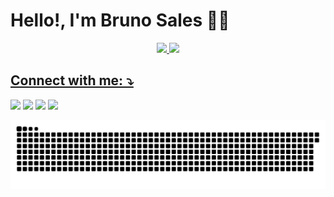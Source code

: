 # Hello!, I'm Bruno Sales 🙋‍♂️

<div align="center">

  <a href="https://github.com/brunossales">

  <img height=180em src="https://github-readme-stats.vercel.app/api?username=brunossales&show_icons=true&theme=radical"/>

  <img height=180em with=180em src="https://github-readme-stats.vercel.app/api/top-langs/?username=brunossales&layout=compact&langs_count=16&theme=dracula"/>

</div>

## Connect with me: ⤵

<div>

<a href="https://www.linkedin.com/in/bruno-sales-3a5856202/" alt="LinkedIn" target="_blank"><img src="https://img.shields.io/badge/-LinkedIn-%230077B5?style=for-the-badge&logo=linkedin&logoColor=white" target="_blank"></a>
<a href="https://www.instagram.com/brunossaless/" alt="IG"  target="_blank"><img src="https://img.shields.io/badge/-Instagram-%23E4405F?style=for-the-badge&logo=instagram&logoColor=white" target="_blank"></a>
<a href="https://api.whatsapp.com/send?phone=88997970847" alt="Whats" target="_blank"><img src="https://img.shields.io/badge/WhatsApp-25D366?style=for-the-badge&logo=whatsapp&logoColor=white" target="_blank" ></a>
<a href="mailto:bruno.particular25@hotmail.com" alt="Gmail" target="_blank"><img src="https://img.shields.io/badge/-Gmail-%23333?style=for-the-badge&logo=gmail&logoColor=white" target="_blank" ></a>

</div>

![Snake animation](https://github.com/brunossales/brunossales/blob/output/github-contribution-grid-snake.svg)
